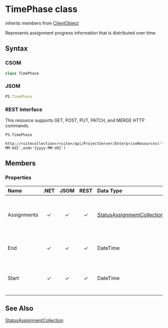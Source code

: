 [comment]: # (Name:TimePhase)
[comment]: # (Name:Microsoft.ProjectServer.TimePhase)
[comment]: # (Type:class)
[comment]: # (Status:Verified)

# <a name="name"></a>TimePhase class

inherits members from [ClientObject](https://msdn.microsoft.com/en-us/library/microsoft.sharepoint.client.clientobject.aspx)<br/>

<a name="description"></a>Represents assignment progress information that is distributed over time.

## <a name="syntax"></a>Syntax

### CSOM

```C#
class TimePhase 
```
### JSOM

```JavaScript
PS.TimePhase
```
### REST Interface

This resource supports GET, POST, PUT, PATCH, and MERGE HTTP commands.

```
PS.TimePhase

http://<sitecollection>/<site>/api/ProjectServer/EnterpriseResources('{resourceid}')/Assignments/GetTimePhaseByUrl(start='{yyyy-MM-dd}',end='{yyyy-MM-dd}')
```

## <a name="members"></a>Members

### <a name="properties"></a>Properties

|**Name**|**.NET**|**JSOM**|**REST**|**Data Type**|**Description**|
|:-----|:-----:|:-----:|:-----:|:-----|:-----|
|<a name="Assignments"></a>Assignments|&#x2713;|&#x2713;|&#x2713;|[StatusAssignmentCollection](StatusAssignmentCollection.md)|Gets the status of assignments associated with a timephase.|
|<a name="End"></a>End|&#x2713;|&#x2713;|&#x2713;|DateTime|Gets the end date of a timephase period.|
|<a name="Start"></a>Start|&#x2713;|&#x2713;|&#x2713;|DateTime|Gets the start date of the timephase period.|

## <a name="seeAlso"></a>See Also

[StatusAssignmentCollection](StatusAssignmentCollection.md)<br/>
